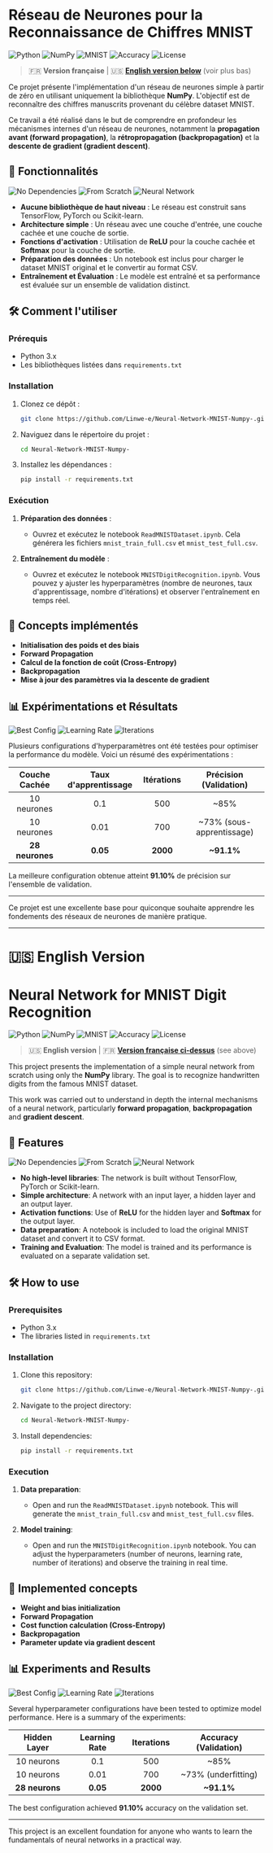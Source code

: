 <a name="version-francaise"></a>
# Réseau de Neurones pour la Reconnaissance de Chiffres MNIST

![Python](https://img.shields.io/badge/Python-3.x-blue?style=for-the-badge&logo=python&logoColor=white)
![NumPy](https://img.shields.io/badge/NumPy-Only-orange?style=for-the-badge&logo=numpy&logoColor=white)
![MNIST](https://img.shields.io/badge/Dataset-MNIST-green?style=for-the-badge)
![Accuracy](https://img.shields.io/badge/Accuracy-91.1%25-brightgreen?style=for-the-badge)
![License](https://img.shields.io/badge/License-MIT-yellow?style=for-the-badge)

> 🇫🇷 **Version française** | 🇺🇸 **[English version below](#english-version)** (voir plus bas)

Ce projet présente l'implémentation d'un réseau de neurones simple à partir de zéro en utilisant uniquement la bibliothèque **NumPy**. L'objectif est de reconnaître des chiffres manuscrits provenant du célèbre dataset MNIST.

Ce travail a été réalisé dans le but de comprendre en profondeur les mécanismes internes d'un réseau de neurones, notamment la **propagation avant (forward propagation)**, la **rétropropagation (backpropagation)** et la **descente de gradient (gradient descent)**.

## 🚀 Fonctionnalités

![No Dependencies](https://img.shields.io/badge/Dependencies-Minimal-lightblue?style=flat-square)
![From Scratch](https://img.shields.io/badge/Implementation-From%20Scratch-purple?style=flat-square)
![Neural Network](https://img.shields.io/badge/Architecture-Simple%20NN-red?style=flat-square)

- **Aucune bibliothèque de haut niveau** : Le réseau est construit sans TensorFlow, PyTorch ou Scikit-learn.
- **Architecture simple** : Un réseau avec une couche d'entrée, une couche cachée et une couche de sortie.
- **Fonctions d'activation** : Utilisation de **ReLU** pour la couche cachée et **Softmax** pour la couche de sortie.
- **Préparation des données** : Un notebook est inclus pour charger le dataset MNIST original et le convertir au format CSV.
- **Entraînement et Évaluation** : Le modèle est entraîné et sa performance est évaluée sur un ensemble de validation distinct.

## 🛠️ Comment l'utiliser

### Prérequis

- Python 3.x
- Les bibliothèques listées dans `requirements.txt`

### Installation

1.  Clonez ce dépôt :
    ```bash
    git clone https://github.com/Linwe-e/Neural-Network-MNIST-Numpy-.git
    ```
2.  Naviguez dans le répertoire du projet :
    ```bash
    cd Neural-Network-MNIST-Numpy-
    ```
3.  Installez les dépendances :
    ```bash
    pip install -r requirements.txt
    ```

### Exécution

1.  **Préparation des données** :
    - Ouvrez et exécutez le notebook `ReadMNISTDataset.ipynb`. Cela générera les fichiers `mnist_train_full.csv` et `mnist_test_full.csv`.

2.  **Entraînement du modèle** :
    - Ouvrez et exécutez le notebook `MNISTDigitRecognition.ipynb`. Vous pouvez y ajuster les hyperparamètres (nombre de neurones, taux d'apprentissage, nombre d'itérations) et observer l'entraînement en temps réel.

## 🧠 Concepts implémentés

- **Initialisation des poids et des biais**
- **Forward Propagation**
- **Calcul de la fonction de coût (Cross-Entropy)**
- **Backpropagation**
- **Mise à jour des paramètres via la descente de gradient**

## 📊 Expérimentations et Résultats

![Best Config](https://img.shields.io/badge/Best%20Config-28%20neurons-success?style=flat-square)
![Learning Rate](https://img.shields.io/badge/Learning%20Rate-0.05-informational?style=flat-square)
![Iterations](https://img.shields.io/badge/Iterations-2000-blueviolet?style=flat-square)

Plusieurs configurations d'hyperparamètres ont été testées pour optimiser la performance du modèle. Voici un résumé des expérimentations :

| Couche Cachée | Taux d'apprentissage | Itérations | Précision (Validation) |
| :-----------: | :------------------: | :--------: | :--------------------: |
| 10 neurones   | 0.1                  | 500        | ~85%                   |
| 10 neurones   | 0.01                 | 700        | ~73% (sous-apprentissage) |
| **28 neurones**   | **0.05**             | **2000**   | **~91.1%**             |

La meilleure configuration obtenue atteint **91.10%** de précision sur l'ensemble de validation.

---

Ce projet est une excellente base pour quiconque souhaite apprendre les fondements des réseaux de neurones de manière pratique.

---

<a name="english-version"></a>
# 🇺🇸 English Version

# Neural Network for MNIST Digit Recognition

![Python](https://img.shields.io/badge/Python-3.x-blue?style=for-the-badge&logo=python&logoColor=white)
![NumPy](https://img.shields.io/badge/NumPy-Only-orange?style=for-the-badge&logo=numpy&logoColor=white)
![MNIST](https://img.shields.io/badge/Dataset-MNIST-green?style=for-the-badge)
![Accuracy](https://img.shields.io/badge/Accuracy-91.1%25-brightgreen?style=for-the-badge)
![License](https://img.shields.io/badge/License-MIT-yellow?style=for-the-badge)

> 🇺🇸 **English version** | 🇫🇷 **[Version française ci-dessus](#version-francaise)** (see above)

This project presents the implementation of a simple neural network from scratch using only the **NumPy** library. The goal is to recognize handwritten digits from the famous MNIST dataset.

This work was carried out to understand in depth the internal mechanisms of a neural network, particularly **forward propagation**, **backpropagation** and **gradient descent**.

## 🚀 Features

![No Dependencies](https://img.shields.io/badge/Dependencies-Minimal-lightblue?style=flat-square)
![From Scratch](https://img.shields.io/badge/Implementation-From%20Scratch-purple?style=flat-square)
![Neural Network](https://img.shields.io/badge/Architecture-Simple%20NN-red?style=flat-square)

- **No high-level libraries**: The network is built without TensorFlow, PyTorch or Scikit-learn.
- **Simple architecture**: A network with an input layer, a hidden layer and an output layer.
- **Activation functions**: Use of **ReLU** for the hidden layer and **Softmax** for the output layer.
- **Data preparation**: A notebook is included to load the original MNIST dataset and convert it to CSV format.
- **Training and Evaluation**: The model is trained and its performance is evaluated on a separate validation set.

## 🛠️ How to use

### Prerequisites

- Python 3.x
- The libraries listed in `requirements.txt`

### Installation

1.  Clone this repository:
    ```bash
    git clone https://github.com/Linwe-e/Neural-Network-MNIST-Numpy-.git
    ```
2.  Navigate to the project directory:
    ```bash
    cd Neural-Network-MNIST-Numpy-
    ```
3.  Install dependencies:
    ```bash
    pip install -r requirements.txt
    ```

### Execution

1.  **Data preparation**:
    - Open and run the `ReadMNISTDataset.ipynb` notebook. This will generate the `mnist_train_full.csv` and `mnist_test_full.csv` files.

2.  **Model training**:
    - Open and run the `MNISTDigitRecognition.ipynb` notebook. You can adjust the hyperparameters (number of neurons, learning rate, number of iterations) and observe the training in real time.

## 🧠 Implemented concepts

- **Weight and bias initialization**
- **Forward Propagation**
- **Cost function calculation (Cross-Entropy)**
- **Backpropagation**
- **Parameter update via gradient descent**

## 📊 Experiments and Results

![Best Config](https://img.shields.io/badge/Best%20Config-28%20neurons-success?style=flat-square)
![Learning Rate](https://img.shields.io/badge/Learning%20Rate-0.05-informational?style=flat-square)
![Iterations](https://img.shields.io/badge/Iterations-2000-blueviolet?style=flat-square)

Several hyperparameter configurations have been tested to optimize model performance. Here is a summary of the experiments:

| Hidden Layer | Learning Rate | Iterations | Accuracy (Validation) |
| :----------: | :-----------: | :--------: | :-------------------: |
| 10 neurons   | 0.1           | 500        | ~85%                  |
| 10 neurons   | 0.01          | 700        | ~73% (underfitting)   |
| **28 neurons**   | **0.05**      | **2000**   | **~91.1%**           |

The best configuration achieved **91.10%** accuracy on the validation set.

---

This project is an excellent foundation for anyone who wants to learn the fundamentals of neural networks in a practical way.
